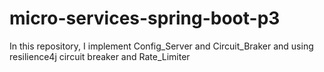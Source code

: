 # micro-services-spring-boot-p3
In this repository, I implement Config_Server and Circuit_Braker and using resilience4j circuit breaker and Rate_Limiter
